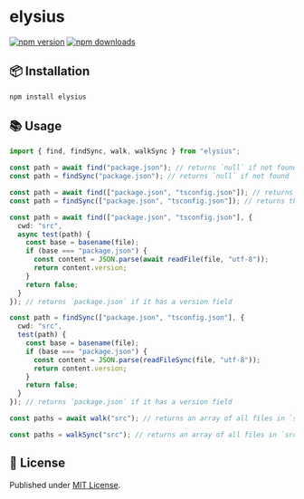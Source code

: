 # elysius

[![npm version][npm-version-src]][npm-version-href]
[![npm downloads][npm-downloads-src]][npm-downloads-href]

## 📦 Installation

```sh
npm install elysius
```

## 📚 Usage

```ts
import { find, findSync, walk, walkSync } from "elysius";

const path = await find("package.json"); // returns `null` if not found
const path = findSync("package.json"); // returns `null` if not found

const path = await find(["package.json", "tsconfig.json"]); // returns the first found file
const path = findSync(["package.json", "tsconfig.json"]); // returns the first found file

const path = await find(["package.json", "tsconfig.json"], {
  cwd: "src",
  async test(path) {
    const base = basename(file);
    if (base === "package.json") {
      const content = JSON.parse(await readFile(file, "utf-8"));
      return content.version;
    }
    return false;
  }
}); // returns `package.json` if it has a version field

const path = findSync(["package.json", "tsconfig.json"], {
  cwd: "src",
  test(path) {
    const base = basename(file);
    if (base === "package.json") {
      const content = JSON.parse(readFileSync(file, "utf-8"));
      return content.version;
    }
    return false;
  }
}); // returns `package.json` if it has a version field

const paths = await walk("src"); // returns an array of all files in `src`

const paths = walkSync("src"); // returns an array of all files in `src`
```

## 📄 License

Published under [MIT License](./LICENSE).

<!-- Badges -->

[npm-version-src]: https://img.shields.io/npm/v/elysius?style=flat&colorA=18181B&colorB=4169E1
[npm-version-href]: https://npmjs.com/package/elysius
[npm-downloads-src]: https://img.shields.io/npm/dm/elysius?style=flat&colorA=18181B&colorB=4169E1
[npm-downloads-href]: https://npmjs.com/package/elysius
